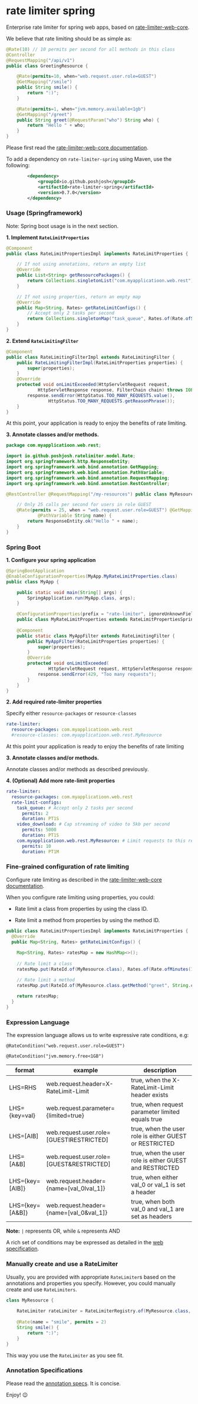 # rate limiter spring

Enterprise rate limiter for spring web apps, based on 
[rate-limiter-web-core](https://github.com/poshjosh/rate-limiter-web-core).

We believe that rate limiting should be as simple as:

```java
@Rate(10) // 10 permits per second for all methods in this class
@Controller
@RequestMapping("/api/v1")
public class GreetingResource {

    @Rate(permits=10, when="web.request.user.role=GUEST")
    @GetMapping("/smile")
    public String smile() {
        return ":)";
    }

    @Rate(permits=1, when="jvm.memory.available<1gb")
    @GetMapping("/greet")
    public String greet(@RequestParam("who") String who) {
        return "Hello " + who;
    }
}
```

Please first read the [rate-limiter-web-core documentation](https://github.com/poshjosh/rate-limiter-web-core).

To add a dependency on `rate-limiter-spring` using Maven, use the following:

```xml
        <dependency>
            <groupId>io.github.poshjosh</groupId>
            <artifactId>rate-limiter-spring</artifactId>
            <version>0.7.0</version> 
        </dependency>
```

### Usage (Springframework)

Note: Spring boot usage is in the next section.

__1. Implement `RateLimitProperties`__

```java
@Component
public class RateLimitPropertiesImpl implements RateLimitProperties {

    // If not using annotations, return an empty list
    @Override 
    public List<String> getResourcePackages() {
        return Collections.singletonList("com.myapplicatioon.web.rest");
    }

    // If not using properties, return an empty map
    @Override 
    public Map<String, Rates> getRateLimitConfigs() {
        // Accept only 2 tasks per second
        return Collections.singletonMap("task_queue", Rates.of(Rate.ofSeconds(2)));
    }
}
```

__2. Extend `RateLimitingFilter`__

```java
@Component 
public class RateLimitingFilterImpl extends RateLimitingFilter {
    public RateLimitingFilterImpl(RateLimitProperties properties) {
        super(properties);
    }
    @Override 
    protected void onLimitExceeded(HttpServletRequest request,
            HttpServletResponse response, FilterChain chain) throws IOException {
        response.sendError(HttpStatus.TOO_MANY_REQUESTS.value(),
                HttpStatus.TOO_MANY_REQUESTS.getReasonPhrase());
    }
}
```

At this point, your application is ready to enjoy the benefits of rate limiting.

__3. Annotate classes and/or methods.__

```java
package com.myapplicatioon.web.rest;

import io.github.poshjosh.ratelimiter.model.Rate;
import org.springframework.http.ResponseEntity;
import org.springframework.web.bind.annotation.GetMapping;
import org.springframework.web.bind.annotation.PathVariable;
import org.springframework.web.bind.annotation.RequestMapping;
import org.springframework.web.bind.annotation.RestController;

@RestController @RequestMapping("/my-resources") public class MyResource {

    // Only 25 calls per second for users in role GUEST
    @Rate(permits = 25, when = "web.request.user.role=GUEST") @GetMapping("/greet/{name}") public ResponseEntity<String> greet(
            @PathVariable String name) {
        return ResponseEntity.ok("Hello " + name);
    }
}
```

### Spring Boot

__1. Configure your spring application__

```java
@SpringBootApplication
@EnableConfigurationProperties(MyApp.MyRateLimitProperties.class)
public class MyApp {

    public static void main(String[] args) {
        SpringApplication.run(MyApp.class, args);
    }

    @ConfigurationProperties(prefix = "rate-limiter", ignoreUnknownFields = false)
    public class MyRateLimitProperties extends RateLimitPropertiesSpring { }
    
    @Component 
    public static class MyAppFilter extends RateLimitingFilter {
        public MyAppFilter(RateLimitProperties properties) {
            super(properties);
        }
        @Override 
        protected void onLimitExceeded(
                HttpServletRequest request, HttpServletResponse response, FilterChain chain) {
            response.sendError(429, "Too many requests");
        }
    }
}
```

__2. Add required rate-limiter properties__

Specify either `resource-packages` or `resource-classes`

```yaml
rate-limiter:
  resource-packages: com.myapplicatioon.web.rest
  #resource-classes: com.myapplicatioon.web.rest.MyResource
```

At this point your application is ready to enjoy the benefits of rate limiting

__3. Annotate classes and/or methods.__

Annotate classes and/or methods as described previously.

__4. (Optional) Add more rate-limit properties__

```yaml
rate-limiter:
  resource-packages: com.myapplicatioon.web.rest
  rate-limit-configs:
    task_queue: # Accept only 2 tasks per second 
      permits: 2
      duration: PT1S
    video_download: # Cap streaming of video to 5kb per second
      permits: 5000
      duration: PT1S
    com.myapplicatioon.web.rest.MyResource: # Limit requests to this resource to 10 per minute
      permits: 10
      duration: PT1M 
```

### Fine-grained configuration of rate limiting

Configure rate limiting as described in the [rate-limiter-web-core documentation](https://github.com/poshjosh/rate-limiter-web-core).

When you configure rate limiting using properties, you could:

- Rate limit a class from properties by using the class ID.

- Rate limit a method from properties by using the method ID.

```java
public class RateLimitPropertiesImpl implements RateLimitProperties {
  @Override
  public Map<String, Rates> getRateLimitConfigs() {
    
    Map<String, Rates> ratesMap = new HashMap<>();
    
    // Rate limit a class
    ratesMap.put(RateId.of(MyResource.class), Rates.of(Rate.ofMinutes(10)));

    // Rate limit a method
    ratesMap.put(RateId.of(MyResource.class.getMethod("greet", String.class)), Rates.of(Rate.ofMinutes(10)));
    
    return ratesMap;
  }
}
```

### Expression Language

The expression language allows us to write expressive rate conditions, e.g:

`@RateCondition("web.request.user.role=GUEST")`

`@RateCondition("jvm.memory.free<1GB")`

| format          | example                                  | description                                             |
|-----------------|------------------------------------------|---------------------------------------------------------|
| LHS=RHS         | web.request.header=X-RateLimit-Limit     | true, when the X-RateLimit-Limit header exists          |
| LHS={key=val}   | web.request.parameter={limited=true}     | true, when request parameter limited equals true        |
| LHS=[AlB]       | web.request.user.role=[GUESTlRESTRICTED] | true, when the user role is either GUEST or RESTRICTED  |
| LHS=[A&B]       | web.request.user.role=[GUEST&RESTRICTED] | true, when the user role is either GUEST and RESTRICTED |
| LHS={key=[AlB]} | web.request.header={name=[val_0lval_1]}  | true, when either val_0 or val_1 is set a header        |
| LHS={key=[A&B]} | web.request.header={name=[val_0&val_1]}  | true, when both val_0 and val_1 are set as headers      |     

__Note:__ `|` represents OR, while `&` represents AND

A rich set of conditions may be expressed as detailed in the
[web specification](https://github.com/poshjosh/rate-limiter-web-core/blob/master/docs/RATE-CONDITION-EXPRESSION-LANGUAGE.md).

### Manually create and use a RateLimiter

Usually, you are provided with appropriate `RateLimiter`s based on the annotations 
and properties you specify. However, you could manually create and use `RateLimiters`.

```java
class MyResource {
    
    RateLimiter rateLimiter = RateLimiterRegistry.of(MyResource.class, "smile");
    
    @Rate(name = "smile", permits = 2)
    String smile() {
        return ":)";
    }
}
```
This way you use the `RateLimiter` as you see fit.

### Annotation Specifications

Please read the [annotation specs](https://github.com/poshjosh/rate-limiter-annotation/blob/main/docs/ANNOTATION_SPECS.md). It is concise.

Enjoy! :wink:
